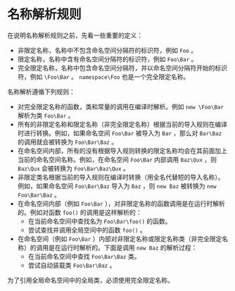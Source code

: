 # 名称解析规则

在说明名称解析规则之前，先看一些重要的定义：

* 非限定名称，名称中不包含命名空间分隔符的标识符，例如 `Foo` 。
* 限定名称，名称中含有命名空间分隔符的标识符，例如 `Foo\Bar` 。
* 完全限定名称，名称中包含命名空间分隔符，并以命名空间分隔符开始的标识符，例如 `\Foo\Bar` 。 `namespace\Foo` 也是一个完全限定名称。

名称解析遵循下列规则：

* 对完全限定名称的函数，类和常量的调用在编译时解析。例如 `new \Foo\Bar` 解析为类 `Foo\Bar` 。
* 所有的非限定名称和限定名称（非完全限定名称）根据当前的导入规则在编译时进行转换。例如，如果命名空间 `Foo\Bar` 被导入为 `Bar` ，那么对 `Bar\Baz` 的调用就会被转换为 `Foo\Bar\Baz` 。
* 在命名空间内部，所有的没有根据导入规则转换的限定名称均会在其前面加上当前的命名空间名称。例如，在命名空间 `Foo\Bar` 内部调用 `Baz\Qux` ，则 `Baz\Qux` 会被转换为 `Foo\Bar\Baz\Qux` 。
* 非限定类名根据当前的导入规则在编译时转换（用全名代替短的导入名称）。例如，如果命名空间 `Foo\Bar\Baz` 导入为 `Baz` ，则 `new Baz` 被转换为 `new Foo\Bar\Baz` 。
* 在命名空间内部（例如 `Foo\Bar` ），对非限定名称的函数调用是在运行时解析的。例如对函数 `foo()` 的调用是这样解析的：
  * 在当前命名空间中查找名为 `Foo\Bar\foo()` 的函数。
  * 尝试查找并调用全局空间中的函数 `foo()` 。
* 在命名空间（例如 `Foo\Bar` ）内部对非限定名称或限定名称类（非完全限定名称）的调用是在运行时解析的。下面是调用 `new Baz` 的解析过程：
  * 在当前命名空间中查找 `Foo\Bar\Baz` 类。
  * 尝试自动装载类 `Foo\Bar\Baz` 。

为了引用全局命名空间中的全局类，必须使用完全限定名称。